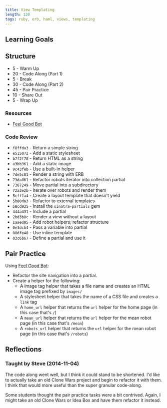 ```yaml
---
title: View Templating
length: 120
tags: ruby, erb, haml, views, templating
---
```


## Learning Goals

## Structure

* 5 - Warm Up
* 20 - Code Along (Part 1)
* 5 - Break
* 30 - Code Along (Part 2)
* 45 - Pair Practice
* 10 - Share Out
* 5 - Wrap Up

### Resources

* [Feel Good Bot][fgb]

### Code Review

* `f8ffda3` - Return a simple string
* `e515072` - Add a static stylesheet
* `b7f2f78` - Return HTML as a string
* `a3bb361` - Add a static image
* `9c43feb` - Use a built-in helper
* `7de5c81` - Render a string with ERB
* `73da861` - Refactor robots iterator into collection partial
* `7367249` - Move partial into a subdirectory
* `72a3e2b` - Iterate over robots and render them
* `5cff1a4` - Create a layout template that doesn't yield
* `5b00da3` - Refactor to external templates
* `58cd935` - Install the `sinatra-partials` gem
* `444a431` - Include a partial
* `2bd3b8c` - Render a view without a layout
* `1aaed05` - Add robot helpers; refactor structure
* `0e3dcb4` - Pass a variable into partial
* `08dfe48` - Use inline template
* `03c6b67` - Define a partial and use it

## Pair Practice

Using [Feel Good Bot][fgb]:

* Refactor the site navigation into a partial.
* Create a helper for the following:
  * A image tag helper that takes a file name and creates an HTML image tag prefixed by `images/`
  * A stylesheet helper that takes the name of a CSS file and creates a `link` tag
  * A `home_url` helper that returns the `url` helper for the home page (in this case that's `/`)
  * A `mean_url` helper that returns the `url` helper for the mean robot page (in this case that's `/mean`)
  * A `robots_url` helper that returns the `url` helper for the mean robot page (in this case that's `/robots`)

## Reflections

### Taught by Steve (2014-11-04)

The code along went well, but I think it could stand to be shortened. I'd like to actually take an old Clone Wars project and begin to refactor it with them. I think that would more useful than the super granular code-along.

Some students thought the pair practice tasks were a bit contrived. Again, I might take an old Clone Wars or Idea Box and have them refactor it instead.

[fgb]:https://github.com/turingschool-examples/feel-good-bot